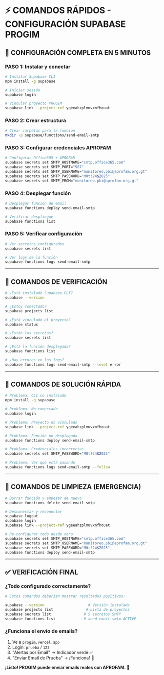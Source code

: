 # ⚡ **COMANDOS RÁPIDOS - CONFIGURACIÓN SUPABASE PROGIM**

## 🚀 **CONFIGURACIÓN COMPLETA EN 5 MINUTOS**

### **PASO 1: Instalar y conectar**
```bash
# Instalar Supabase CLI
npm install -g supabase

# Iniciar sesión
supabase login

# Vincular proyecto PROGIM
supabase link --project-ref ygeeahzplmuvxnfhouat
```

### **PASO 2: Crear estructura**
```bash
# Crear carpetas para la función
mkdir -p supabase/functions/send-email-smtp
```

### **PASO 3: Configurar credenciales APROFAM**
```bash
# Configurar Office365 + APROFAM
supabase secrets set SMTP_HOSTNAME="smtp.office365.com"
supabase secrets set SMTP_PORT="587"
supabase secrets set SMTP_USERNAME="monitoreo.pbi@aprofam.org.gt"
supabase secrets set SMTP_PASSWORD="M0t!24$2025"
supabase secrets set SMTP_FROM="monitoreo.pbi@aprofam.org.gt"
```

### **PASO 4: Desplegar función**
```bash
# Desplegar función de email
supabase functions deploy send-email-smtp

# Verificar despliegue
supabase functions list
```

### **PASO 5: Verificar configuración**
```bash
# Ver secretos configurados
supabase secrets list

# Ver logs de la función
supabase functions logs send-email-smtp
```

---

## 🔧 **COMANDOS DE VERIFICACIÓN**

```bash
# ¿Está instalado Supabase CLI?
supabase --version

# ¿Estoy conectado?
supabase projects list

# ¿Está vinculado el proyecto?
supabase status

# ¿Están los secretos?
supabase secrets list

# ¿Está la función desplegada?
supabase functions list

# ¿Hay errores en los logs?
supabase functions logs send-email-smtp --level error
```

---

## 🐛 **COMANDOS DE SOLUCIÓN RÁPIDA**

```bash
# Problema: CLI no instalado
npm install -g supabase

# Problema: No conectado
supabase login

# Problema: Proyecto no vinculado
supabase link --project-ref ygeeahzplmuvxnfhouat

# Problema: Función no desplegada
supabase functions deploy send-email-smtp

# Problema: Credenciales incorrectas
supabase secrets set SMTP_PASSWORD="M0t!24$2025"

# Problema: Ver qué está pasando
supabase functions logs send-email-smtp --follow
```

---

## 🧹 **COMANDOS DE LIMPIEZA (EMERGENCIA)**

```bash
# Borrar función y empezar de nuevo
supabase functions delete send-email-smtp

# Desconectar y reconectar
supabase logout
supabase login
supabase link --project-ref ygeeahzplmuvxnfhouat

# Re-configurar todo desde cero
supabase secrets set SMTP_HOSTNAME="smtp.office365.com"
supabase secrets set SMTP_USERNAME="monitoreo.pbi@aprofam.org.gt"
supabase secrets set SMTP_PASSWORD="M0t!24$2025"
supabase functions deploy send-email-smtp
```

---

## ✅ **VERIFICACIÓN FINAL**

### **¿Todo configurado correctamente?**
```bash
# Estos comandos deberían mostrar resultados positivos:

supabase --version                    # Versión instalada
supabase projects list               # Lista de proyectos
supabase secrets list               # 5 secretos SMTP
supabase functions list             # send-email-smtp ACTIVE
```

### **¿Funciona el envío de emails?**
1. Ve a `progim.vercel.app`
2. Login: `prueba` / `123`
3. "Alertas por Email" → Indicador verde ✅
4. "Enviar Email de Prueba" → ¡Funciona! 📧

**¡Listo! PROGIM puede enviar emails reales con APROFAM.** 🎉
